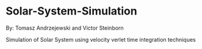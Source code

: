 # Solar-System-Simulation

By: Tomasz Andrzejewski and Victor Steinborn

Simulation of Solar System using velocity verlet time integration techniques
